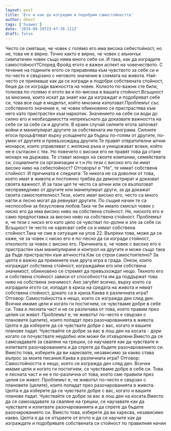 ```yaml
---
layout: post
title: 'Его и как да изградим и подобрим самостойността'
author: Ghost
tags: ['huawei']
date: '2019-09-19T23:47:38.121Z'
draft: false
---
```


Често се смяташе, че човек с голямо его има висока себестойност, но не, това не е вярно. Точно както е вярно, че човек с мъничък симпатичен човек също няма много себе си. И така, как да изградите самостойност?Според Фройд егото е важен аспект на човечеството. С течение на годините егото се приравнява към чувството за себе си и по-често е свързано с неговото значение в схемата на живота. Най-често се приемаше как да се изгради и подобри собствената стойност, беше да се изгради важността на човек. Колкото по-важни сте били, толкова по-голямо е егото ви и по-висока е вашата стойност.Всъщност за мнозина, които искат да знаят как да изграждат и подобряват себе си, това все още е моделът, който мнозина използват.Проблемът със собственото значение е, че човек обикновено се пристрастява към него като пристрастен към наркотик. Значението на себе си води до силно его и необходимостта непрекъснато да доказвате важността на себе си за себе си и другите. В краен случай силните егота започват войни и манипулират другите за собствената им програма. Силните егоси процъфтяват върху усещането да бъдеш по-голям от другите, по-умен от другите и превъзхождащ другите.Те правят отвратителни алчни монарси, които управляват с желязна ръка и унищожават всеки, който не е съгласен с тях. Но повечето с високи его не правят това да стане монарх на държава. Те стават монарх на своите компании, семействата си, социалните си организации и т.н.Но тези с високо его ли имат високо ниво на себестойност? Отговорът е "Не", те нямат собствена стойност. И причината е следната: Те никога не са доволни от това, което имат в живота и постоянно трябва да демонстрират и доказват своята важност. И за тази цел те често са алчни или се възползват несправедливо от другите или манипулират други, за да докажат своята самостоятелност.Тези, които имат високо его, често са много нагли и лесно могат да ревнуват другите. По същия начин те са неспособни за безусловна любов.Така че би имало смисъл човек с ниско его да има високо ниво на собствена стойност. Не, ниското его е само предпоставка за високо ниво на собствена стойност. Проблемът е, че тези с ниско его като цяло се чувстват по-долни и зле за себе си. Всъщност те често не харесват себе си и нямат собствена стойност.Така че сме в ситуация на улов 22. Въпреки това, може да се каже, че за човек с ниско его е по-лесно да си изгради стойност, отколкото за човек с високо его. Причината е, че човек с високо его е пристрастен към манипулиране и контрол на другите и може също така да бъде пристрастен към алчността.Как се строи самостоятелно? За целта е важно да преминете към друга игра в града. Онези, които изграждат собствена стойност, изграждайки его или собствена значимост, обикновено се стремят да превъзхождат нещо. Тяхното его и собствена стойност зависи от способността им да поддържат това ниво на собствена значимост. Ако загубят всичко, върху което са изградили егото си, изпадат в криза на средата на живота и нямат собствена стойност, докато са в криза.Каква е различната игра? Отговор: Самостойността е нещо, което се изгражда ден след ден. Всички имаме цели и когато ги постигнем, се чувстваме добре в себе си. Това е лесната част и не се различава от това, което правим през целия си живот. Проблемът е, че животът по-често е свързан с плановете (целите), които попадат през разочарованията в живота. Целта е да изберете да се чувствате добре с вас, когато и вашите планове падат. Чувствайте се добре за вас в лош ден на косата - дори когато се почувствате неудобно или може би отхвърлени.Вместо да се самозадавате за сваляне на грешки, се научавате как да чувствате и изпитвате разочарованията и да спрете да бъдете разочарованието си. Вместо това, изберете да ви харесвате, независимо за какво става въпрос за моите писания.Каква е различната игра? Отговор: Самостойността е нещо, което се изгражда ден след ден. Всички имаме цели и когато ги постигнем, се чувстваме добре в себе си. Това е лесната част и не е по-различна от това, което сме правили през целия си живот. Проблемът е, че животът по-често е свързан с плановете (целите), които попадат през разочарованията в живота. Целта е да изберете да се чувствате добре с вас, когато и вашите планове падат. Чувствайте се добре за вас в лош ден на косата.Вместо да се самозадавате за сваляне на грешки, се научавате как да чувствате и изпитвате разочарованията и да спрете да бъдете разочарованието си. Вместо това, изберете да ви харесва, независимо какво. Целта е да се отървете от егото и да се научите как да изграждате и подобрявате собствената си стойност по правилния начин
